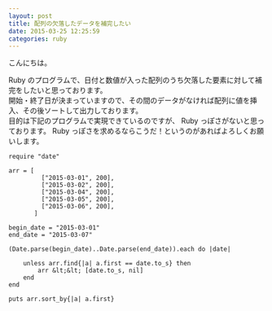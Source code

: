 ```yaml
---
layout: post
title: 配列の欠落したデータを補完したい
date: 2015-03-25 12:25:59
categories: ruby
---
```

<p>こんにちは。</p>

<p>Ruby のプログラムで、日付と数値が入った配列のうち欠落した要素に対して補完をしたいと思っております。<br>
開始・終了日が決まっていますので、その間のデータがなければ配列に値を挿入、その後ソートして出力しております。<br>
目的は下記のプログラムで実現できているのですが、 Ruby っぽさがないと思っております。 Ruby っぽさを求めるならこうだ！というのがあればよろしくお願いします。</p>

```
require "date"

arr = [
         ["2015-03-01", 200],
         ["2015-03-02", 200],
         ["2015-03-04", 200],
         ["2015-03-05", 200],
         ["2015-03-06", 200],
       ]

begin_date = "2015-03-01"
end_date = "2015-03-07"

(Date.parse(begin_date)..Date.parse(end_date)).each do |date|

    unless arr.find{|a| a.first == date.to_s} then
        arr &lt;&lt; [date.to_s, nil]
    end
end

puts arr.sort_by{|a| a.first}
```
